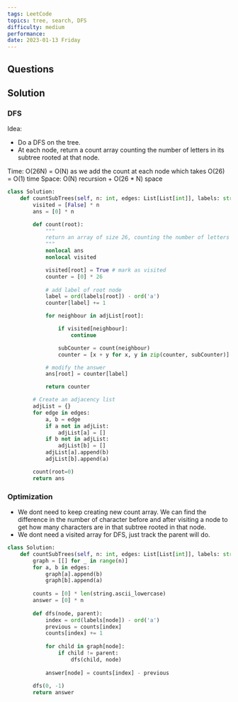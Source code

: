 ```yaml
---
tags: LeetCode
topics: tree, search, DFS
difficulty: medium
performance:
date: 2023-01-13 Friday
---
```


## Questions



## Solution

### DFS

Idea:
- Do a DFS on the tree.
- At each node, return a count array counting the number of letters in its subtree rooted at that node.

Time: O(26N) = O(N) as we add the count at each node which takes O(26) = O(1) time
	Space: O(N) recursion + O(26 * N) space

```python
class Solution:
    def countSubTrees(self, n: int, edges: List[List[int]], labels: str) -> List[int]:
        visited = [False] * n
        ans = [0] * n

        def count(root):
            """
            return an array of size 26, counting the number of letters in the subtree
            """
            nonlocal ans
            nonlocal visited

            visited[root] = True # mark as visited
            counter = [0] * 26
            
            # add label of root node
            label = ord(labels[root]) - ord('a')
            counter[label] += 1

            for neighbour in adjList[root]:

                if visited[neighbour]:
                    continue

                subCounter = count(neighbour)
                counter = [x + y for x, y in zip(counter, subCounter)]

            # modify the answer
            ans[root] = counter[label]

            return counter 

        # Create an adjacency list
        adjList = {}
        for edge in edges:
            a, b = edge
            if a not in adjList:
                adjList[a] = []
            if b not in adjList:
                adjList[b] = []
            adjList[a].append(b)
            adjList[b].append(a)

        count(root=0)
        return ans 
```

### Optimization

- We dont need to keep creating new count array. We can find the difference in the number of character before and after visiting a node to get how many characters are in that subtree rooted in that node.
- We dont need a visited array for DFS, just track the parent will do.

```python
class Solution:
    def countSubTrees(self, n: int, edges: List[List[int]], labels: str) -> List[int]:      
        graph = [[] for _ in range(n)]
        for a, b in edges:
            graph[a].append(b)
            graph[b].append(a)
            
        counts = [0] * len(string.ascii_lowercase)
        answer = [0] * n
        
        def dfs(node, parent):
            index = ord(labels[node]) - ord('a')
            previous = counts[index]
            counts[index] += 1
            
            for child in graph[node]:
                if child != parent:
                    dfs(child, node)
                    
            answer[node] = counts[index] - previous
        
        dfs(0, -1)
        return answer
```